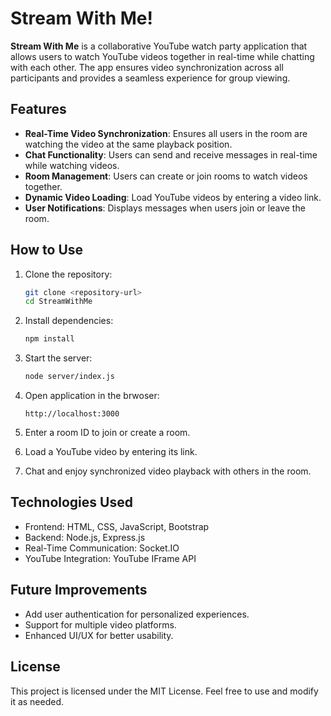 # Stream With Me!

**Stream With Me** is a collaborative YouTube watch party application that allows users to watch YouTube videos together in real-time while chatting with each other. The app ensures video synchronization across all participants and provides a seamless experience for group viewing.

## Features

- **Real-Time Video Synchronization**: Ensures all users in the room are watching the video at the same playback position.
- **Chat Functionality**: Users can send and receive messages in real-time while watching videos.
- **Room Management**: Users can create or join rooms to watch videos together.
- **Dynamic Video Loading**: Load YouTube videos by entering a video link.
- **User Notifications**: Displays messages when users join or leave the room.

## How to Use

1. Clone the repository:
   ```bash
   git clone <repository-url>
   cd StreamWithMe
   ```

2. Install dependencies:
    ```bash
    npm install
    ```
3. Start the server:
    ```bash
    node server/index.js
    ```
4. Open application in the brwoser:
    ```
    http://localhost:3000
    ```
5. Enter a room ID to join or create a room.

6. Load a YouTube video by entering its link.

7. Chat and enjoy synchronized video playback with others in the room.

## Technologies Used
- Frontend: HTML, CSS, JavaScript, Bootstrap
- Backend: Node.js, Express.js
- Real-Time Communication: Socket.IO
- YouTube Integration: YouTube IFrame API

## Future Improvements
- Add user authentication for personalized experiences.
- Support for multiple video platforms.
- Enhanced UI/UX for better usability.

## License
This project is licensed under the MIT License. Feel free to use and modify it as needed.